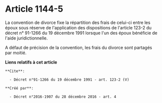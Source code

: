 # Article 1144-5

La convention de divorce fixe la répartition des frais de celui-ci entre les époux sous réserve de l'application des
dispositions de l'article 123-2 du décret n° 91-1266 du 19 décembre 1991 lorsque l'un des époux bénéficie de l'aide
juridictionnelle. 

A défaut de précision de la convention, les frais du divorce sont partagés par moitié.

**Liens relatifs à cet article**

	**Cite**:

	  - Décret n°91-1266 du 19 décembre 1991 - art. 123-2 (V)

	**Créé par**:

	  - Décret n°2016-1907 du 28 décembre 2016 - art. 4
